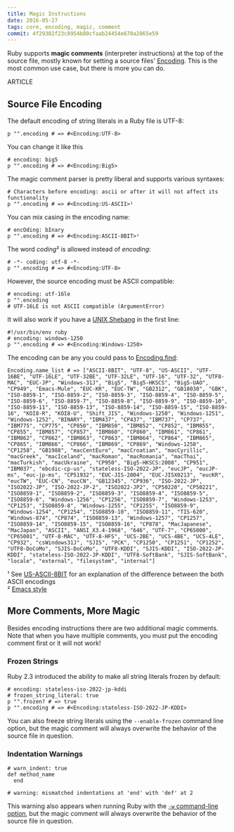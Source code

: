 ```yaml
---
title: Magic Instructions
date: 2016-05-27
tags: core, encoding, magic, comment
commit: 4f29302f23c8954b80cfaab24454e670a2865e59
---
```


Ruby supports **magic comments** (interpreter instructions) at the top of the source file, mostly known for setting a source files' [Encoding](https://ruby-doc.org/core/Encoding.html). This is the most common use case, but there is more you can do.

ARTICLE

## Source File Encoding

The default encoding of string literals in a Ruby file is UTF-8:

    p "".encoding # => #<Encoding:UTF-8>

You can change it like this

    # encoding: big5
    p "".encoding # => #<Encoding:Big5>

The magic comment parser is pretty liberal and supports various syntaxes:

    # Characters before encoding: ascii or after it will not affect its functionality
    p "".encoding # => #<Encoding:US-ASCII>¹

You can mix casing in the encoding name:

    # encOding: bInary
    p "".encoding # => #<Encoding:ASCII-8BIT>¹

The word *coding*² is allowed instead of *encoding*:

    # -*- coding: utf-8 -*-
    p "".encoding # => #<Encoding:UTF-8>

However, the source encoding must be ASCII compatible:

    # encoding: utf-16le
    p "".encoding
    # UTF-16LE is not ASCII compatible (ArgumentError)

It will also work if you have a [UNIX Shebang](https://en.wikipedia.org/wiki/Shebang_%28Unix%29) in the first line:

    #!/usr/bin/env ruby
    # encoding: windows-1250
    p "".encoding # => #<Encoding:Windows-1250>

The encoding can be any you could pass to [Encoding.find](https://ruby-doc.org/core/Encoding.html#method-c-find):

    Encoding.name_list # => ["ASCII-8BIT", "UTF-8", "US-ASCII", "UTF-16BE", "UTF-16LE", "UTF-32BE", "UTF-32LE", "UTF-16", "UTF-32", "UTF8-MAC", "EUC-JP", "Windows-31J", "Big5", "Big5-HKSCS", "Big5-UAO", "CP949", "Emacs-Mule", "EUC-KR", "EUC-TW", "GB2312", "GB18030", "GBK", "ISO-8859-1", "ISO-8859-2", "ISO-8859-3", "ISO-8859-4", "ISO-8859-5", "ISO-8859-6", "ISO-8859-7", "ISO-8859-8", "ISO-8859-9", "ISO-8859-10", "ISO-8859-11", "ISO-8859-13", "ISO-8859-14", "ISO-8859-15", "ISO-8859-16", "KOI8-R", "KOI8-U", "Shift_JIS", "Windows-1250", "Windows-1251", "Windows-1252", "BINARY", "IBM437", "CP437", "IBM737", "CP737", "IBM775", "CP775", "CP850", "IBM850", "IBM852", "CP852", "IBM855", "CP855", "IBM857", "CP857", "IBM860", "CP860", "IBM861", "CP861", "IBM862", "CP862", "IBM863", "CP863", "IBM864", "CP864", "IBM865", "CP865", "IBM866", "CP866", "IBM869", "CP869", "Windows-1258", "CP1258", "GB1988", "macCentEuro", "macCroatian", "macCyrillic", "macGreek", "macIceland", "macRoman", "macRomania", "macThai", "macTurkish", "macUkraine", "CP950", "Big5-HKSCS:2008", "CP951", "IBM037", "ebcdic-cp-us", "stateless-ISO-2022-JP", "eucJP", "eucJP-ms", "euc-jp-ms", "CP51932", "EUC-JIS-2004", "EUC-JISX0213", "eucKR", "eucTW", "EUC-CN", "eucCN", "GB12345", "CP936", "ISO-2022-JP", "ISO2022-JP", "ISO-2022-JP-2", "ISO2022-JP2", "CP50220", "CP50221", "ISO8859-1", "ISO8859-2", "ISO8859-3", "ISO8859-4", "ISO8859-5", "ISO8859-6", "Windows-1256", "CP1256", "ISO8859-7", "Windows-1253", "CP1253", "ISO8859-8", "Windows-1255", "CP1255", "ISO8859-9", "Windows-1254", "CP1254", "ISO8859-10", "ISO8859-11", "TIS-620", "Windows-874", "CP874", "ISO8859-13", "Windows-1257", "CP1257", "ISO8859-14", "ISO8859-15", "ISO8859-16", "CP878", "MacJapanese", "MacJapan", "ASCII", "ANSI_X3.4-1968", "646", "UTF-7", "CP65000", "CP65001", "UTF-8-MAC", "UTF-8-HFS", "UCS-2BE", "UCS-4BE", "UCS-4LE", "CP932", "csWindows31J", "SJIS", "PCK", "CP1250", "CP1251", "CP1252", "UTF8-DoCoMo", "SJIS-DoCoMo", "UTF8-KDDI", "SJIS-KDDI", "ISO-2022-JP-KDDI", "stateless-ISO-2022-JP-KDDI", "UTF8-SoftBank", "SJIS-SoftBank", "locale", "external", "filesystem", "internal"]

¹ See [US-ASCII-8BIT](/56-us-ascii-8bit.html) for an explanation of the difference between the both ASCII encodings<br/>
² [Emacs style](https://www.gnu.org/software/emacs/manual/html_node/emacs/Specify-Coding.html)

## More Comments, More Magic

Besides encoding instructions there are two additional magic comments. Note that when you have multiple comments, you must put the encoding comment first or it will not work!

### Frozen Strings

Ruby 2.3 introduced the ability to make all string literals frozen by default:

    # encoding: stateless-iso-2022-jp-kddi
    # frozen_string_literal: true
    p "".frozen? # => true
    p "".encoding # => #<Encoding:stateless-ISO-2022-JP-KDDI>

You can also freeze string literals using the `--enable-frozen` command line option, but the magic comment will always overwrite the behavior of the source file in question.

### Indentation Warnings

    # warn_indent: true
    def method_name
      end

    # warning: mismatched indentations at 'end' with 'def' at 2

This warning also appears when running Ruby with the [`-w` command-line option](/3-ruby-can-you-speak-louder.html#command-line-options-for-debug-modes), but the magic comment will always overwrite the behavior of the source file in question.
